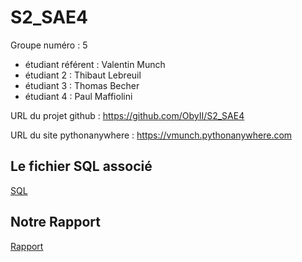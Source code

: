 # S2_SAE4

Groupe numéro : 5

* étudiant référent : Valentin Munch
* étudiant 2 : Thibaut Lebreuil
* étudiant 3 : Thomas Becher
* étudiant 4 : Paul Maffiolini

URL du projet github : https://github.com/ObyII/S2_SAE4

URL du site pythonanywhere : https://vmunch.pythonanywhere.com

## Le fichier SQL associé

[SQL](ecommerce_jujudesign.sql)

## Notre Rapport

[Rapport](Rapport_SAE4_groupe5_MUNCH.pdf )
